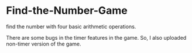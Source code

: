 # Find-the-Number-Game
find the number with four basic arithmetic operations.

There are some bugs in the timer features in the game. So, I also uploaded non-timer version of the game.
